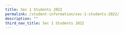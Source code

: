 ```yaml
---
title: Sec 1 Students 2022
permalink: /student-information/sec-1-students-2022/
description: ""
third_nav_title: Sec 1 Students 2022
---
```

